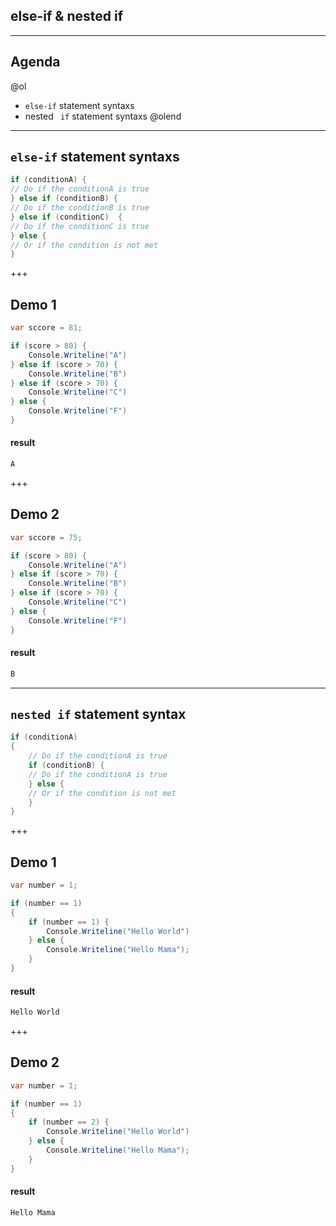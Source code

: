 ## else-if & nested if

---

## Agenda

@ol
*  `else-if` statement syntaxs
*  nested ` if` statement syntaxs
@olend

---

## `else-if` statement syntaxs

```csharp
if (conditionA) {
// Do if the conditionA is true    
} else if (conditionB) {
// Do if the conditionB is true    
} else if (conditionC)  {
// Do if the conditionC is true    
} else {
// Or if the condition is not met    
}
```

+++

## Demo 1

```csharp
var sccore = 81;

if (score > 80) {
    Console.Writeline("A")
} else if (score > 70) {
    Console.Writeline("B")
} else if (score > 70) {
    Console.Writeline("C")
} else {
    Console.Writeline("F")
}
```

#### result

```csharp
A
```
+++
## Demo 2

```csharp
var sccore = 75;

if (score > 80) {
    Console.Writeline("A")
} else if (score > 70) {
    Console.Writeline("B")
} else if (score > 70) {
    Console.Writeline("C")
} else {
    Console.Writeline("F")
}
```

#### result

```csharp
ฺฺB
```
---

##  `nested if` statement syntax 

```csharp
if (conditionA) 
{
	// Do if the conditionA is true
	if (conditionB) {
	// Do if the conditionA is true		
	} else {
	// Or if the condition is not met
	}
}
```

+++

## Demo 1

```csharp
var number = 1;

if (number == 1) 
{
	if (number == 1) {
		Console.Writeline("Hello World")
	} else {
		Console.Writeline("Hello Mama");
	}
}
```

#### result

```csharp
Hello World
```
+++
## Demo 2

```csharp
var number = 1;

if (number == 1) 
{
	if (number == 2) {
		Console.Writeline("Hello World")
	} else {
		Console.Writeline("Hello Mama");
	}
}
```

#### result

```csharp
Hello Mama
```